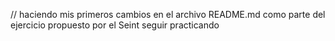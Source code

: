 // haciendo mis primeros cambios en el archivo README.md como parte del ejercicio propuesto por el Seint
 seguir practicando
